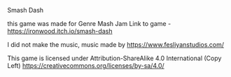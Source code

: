 Smash Dash

this game was made for Genre Mash Jam
Link to game - https://ironwood.itch.io/smash-dash

I did not make the music, music made by https://www.fesliyanstudios.com/

This game is licensed under Attribution-ShareAlike 4.0 International (Copy Left)
https://creativecommons.org/licenses/by-sa/4.0/
